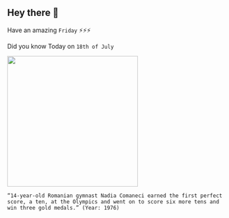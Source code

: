 ## Hey there 👋
Have an amazing `Friday` ⚡⚡⚡

Did you know Today on `18th of July`
 
 [<img src="https://upload.wikimedia.org/wikipedia/commons/8/8a/Nadia_Com%C4%83neci_2016_stamp_of_Romania.jpg" width="300" />](https://en.wikipedia.org/wiki/Nadia_Com%C4%83neci) 
 ```
“14-year-old Romanian gymnast Nadia Comaneci earned the first perfect score, a ten, at the Olympics and went on to score six more tens and win three gold medals.” (Year: 1976)
```
